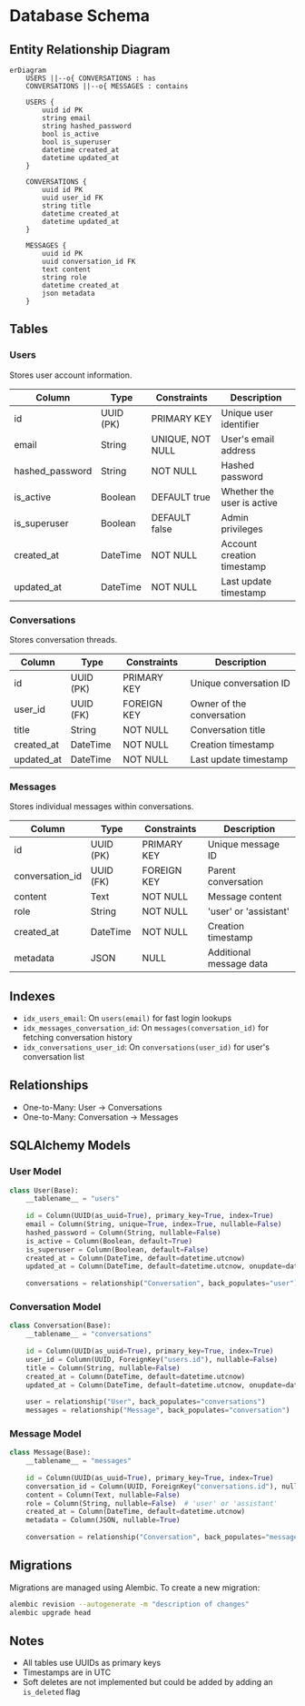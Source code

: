 # Database Schema

## Entity Relationship Diagram

```mermaid
erDiagram
    USERS ||--o{ CONVERSATIONS : has
    CONVERSATIONS ||--o{ MESSAGES : contains
    
    USERS {
        uuid id PK
        string email
        string hashed_password
        bool is_active
        bool is_superuser
        datetime created_at
        datetime updated_at
    }
    
    CONVERSATIONS {
        uuid id PK
        uuid user_id FK
        string title
        datetime created_at
        datetime updated_at
    }
    
    MESSAGES {
        uuid id PK
        uuid conversation_id FK
        text content
        string role
        datetime created_at
        json metadata
    }
```

## Tables

### Users
Stores user account information.

| Column | Type | Constraints | Description |
|--------|------|-------------|-------------|
| id | UUID (PK) | PRIMARY KEY | Unique user identifier |
| email | String | UNIQUE, NOT NULL | User's email address |
| hashed_password | String | NOT NULL | Hashed password |
| is_active | Boolean | DEFAULT true | Whether the user is active |
| is_superuser | Boolean | DEFAULT false | Admin privileges |
| created_at | DateTime | NOT NULL | Account creation timestamp |
| updated_at | DateTime | NOT NULL | Last update timestamp |

### Conversations
Stores conversation threads.

| Column | Type | Constraints | Description |
|--------|------|-------------|-------------|
| id | UUID (PK) | PRIMARY KEY | Unique conversation ID |
| user_id | UUID (FK) | FOREIGN KEY | Owner of the conversation |
| title | String | NOT NULL | Conversation title |
| created_at | DateTime | NOT NULL | Creation timestamp |
| updated_at | DateTime | NOT NULL | Last update timestamp |

### Messages
Stores individual messages within conversations.

| Column | Type | Constraints | Description |
|--------|------|-------------|-------------|
| id | UUID (PK) | PRIMARY KEY | Unique message ID |
| conversation_id | UUID (FK) | FOREIGN KEY | Parent conversation |
| content | Text | NOT NULL | Message content |
| role | String | NOT NULL | 'user' or 'assistant' |
| created_at | DateTime | NOT NULL | Creation timestamp |
| metadata | JSON | NULL | Additional message data |

## Indexes

- `idx_users_email`: On `users(email)` for fast login lookups
- `idx_messages_conversation_id`: On `messages(conversation_id)` for fetching conversation history
- `idx_conversations_user_id`: On `conversations(user_id)` for user's conversation list

## Relationships

- One-to-Many: User -> Conversations
- One-to-Many: Conversation -> Messages

## SQLAlchemy Models

### User Model
```python
class User(Base):
    __tablename__ = "users"
    
    id = Column(UUID(as_uuid=True), primary_key=True, index=True)
    email = Column(String, unique=True, index=True, nullable=False)
    hashed_password = Column(String, nullable=False)
    is_active = Column(Boolean, default=True)
    is_superuser = Column(Boolean, default=False)
    created_at = Column(DateTime, default=datetime.utcnow)
    updated_at = Column(DateTime, default=datetime.utcnow, onupdate=datetime.utcnow)
    
    conversations = relationship("Conversation", back_populates="user")
```

### Conversation Model
```python
class Conversation(Base):
    __tablename__ = "conversations"
    
    id = Column(UUID(as_uuid=True), primary_key=True, index=True)
    user_id = Column(UUID, ForeignKey("users.id"), nullable=False)
    title = Column(String, nullable=False)
    created_at = Column(DateTime, default=datetime.utcnow)
    updated_at = Column(DateTime, default=datetime.utcnow, onupdate=datetime.utcnow)
    
    user = relationship("User", back_populates="conversations")
    messages = relationship("Message", back_populates="conversation")
```

### Message Model
```python
class Message(Base):
    __tablename__ = "messages"
    
    id = Column(UUID(as_uuid=True), primary_key=True, index=True)
    conversation_id = Column(UUID, ForeignKey("conversations.id"), nullable=False)
    content = Column(Text, nullable=False)
    role = Column(String, nullable=False)  # 'user' or 'assistant'
    created_at = Column(DateTime, default=datetime.utcnow)
    metadata = Column(JSON, nullable=True)
    
    conversation = relationship("Conversation", back_populates="messages")
```

## Migrations
Migrations are managed using Alembic. To create a new migration:

```bash
alembic revision --autogenerate -m "description of changes"
alembic upgrade head
```

## Notes
- All tables use UUIDs as primary keys
- Timestamps are in UTC
- Soft deletes are not implemented but could be added by adding an `is_deleted` flag
